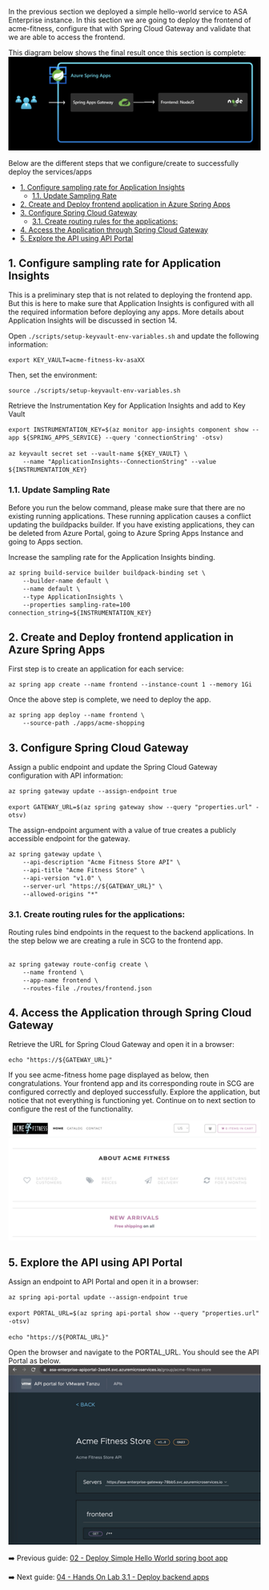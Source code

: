 In the previous section we deployed a simple hello-world service to ASA Enterprise instance. In this section we are going to deploy the frontend of acme-fitness, configure that with Spring Cloud Gateway and validate that we are able to access the frontend. 

This diagram below shows the final result once this section is complete:
![diagram](images/frontend.png)

Below are the different steps that we configure/create to successfully deploy the services/apps
- [1. Configure sampling rate for Application Insights](#1-configure-sampling-rate-for-application-insights)
  - [1.1. Update Sampling Rate](#11-update-sampling-rate)
- [2. Create and Deploy frontend application in Azure Spring Apps](#2-create-and-deploy-frontend-application-in-azure-spring-apps)
- [3. Configure Spring Cloud Gateway](#3-configure-spring-cloud-gateway)
  - [3.1. Create  routing rules for the applications:](#31-create--routing-rules-for-the-applications)
- [4. Access the Application through Spring Cloud Gateway](#4-access-the-application-through-spring-cloud-gateway)
- [5. Explore the API using API Portal](#5-explore-the-api-using-api-portal)


## 1. Configure sampling rate for Application Insights

This is a preliminary step that is not related to deploying the frontend app. But this is here to make sure that Application Insights is configured with all the required information before deploying any apps. More details about Application Insights will be discussed in section 14.

Open `./scripts/setup-keyvault-env-variables.sh` and update the following information:

```shell
export KEY_VAULT=acme-fitness-kv-asaXX
```

Then, set the environment:

```shell
source ./scripts/setup-keyvault-env-variables.sh
```

Retrieve the Instrumentation Key for Application Insights and add to Key Vault

```shell
export INSTRUMENTATION_KEY=$(az monitor app-insights component show --app ${SPRING_APPS_SERVICE} --query 'connectionString' -otsv)

az keyvault secret set --vault-name ${KEY_VAULT} \
    --name "ApplicationInsights--ConnectionString" --value ${INSTRUMENTATION_KEY}
```

### 1.1. Update Sampling Rate

Before you run the below command, please make sure that there are no existing running applications. These running application causes a conflict updating the buildpacks builder. If you have existing applications, they can be deleted from Azure Portal, going to Azure Spring Apps Instance and going to Apps section. 

Increase the sampling rate for the Application Insights binding.

```shell
az spring build-service builder buildpack-binding set \
    --builder-name default \
    --name default \
    --type ApplicationInsights \
    --properties sampling-rate=100 connection_string=${INSTRUMENTATION_KEY}
```

## 2. Create and Deploy frontend application in Azure Spring Apps

First step is to create an application for each service:

```shell
az spring app create --name frontend --instance-count 1 --memory 1Gi
```

Once the above step is complete, we need to deploy the app.
```shell
az spring app deploy --name frontend \
    --source-path ./apps/acme-shopping 
```

## 3. Configure Spring Cloud Gateway

Assign a public endpoint and update the Spring Cloud Gateway configuration with API
information:

```shell
az spring gateway update --assign-endpoint true

export GATEWAY_URL=$(az spring gateway show --query "properties.url" -otsv)
```
The assign-endpoint argument with a value of true creates a publicly accessible endpoint for the gateway.

```shell
az spring gateway update \
    --api-description "Acme Fitness Store API" \
    --api-title "Acme Fitness Store" \
    --api-version "v1.0" \
    --server-url "https://${GATEWAY_URL}" \
    --allowed-origins "*"
```

### 3.1. Create  routing rules for the applications:

Routing rules bind endpoints in the request to the backend applications. In the step below we are creating a rule in SCG to the frontend app.

```shell

az spring gateway route-config create \
    --name frontend \
    --app-name frontend \
    --routes-file ./routes/frontend.json

```

## 4. Access the Application through Spring Cloud Gateway

Retrieve the URL for Spring Cloud Gateway and open it in a browser:

```shell
echo "https://${GATEWAY_URL}"
```

If you see acme-fitness home page displayed as below, then congratulations. Your frontend app and its corresponding route in SCG are configured correctly and deployed successfully. Explore the application, but notice that not everything is functioning yet. Continue on to next section to configure the rest of the functionality.

![acme-fitness home page](./images/acme-fitness-homepage.png)
## 5. Explore the API using API Portal

Assign an endpoint to API Portal and open it in a browser:

```shell
az spring api-portal update --assign-endpoint true

export PORTAL_URL=$(az spring api-portal show --query "properties.url" -otsv)

echo "https://${PORTAL_URL}"
```
Open the browser and navigate to the PORTAL_URL. You should see the API Portal as below.
![API Portal](images/api-portal.jpg)

➡️ Previous guide: [02 - Deploy Simple Hello World spring boot app](../02-hol-1-hello-world-app/README.md)

➡️ Next guide: [04 - Hands On Lab 3.1 - Deploy backend apps](../04-hol-3.1-deploy-backend-apps/README.md)